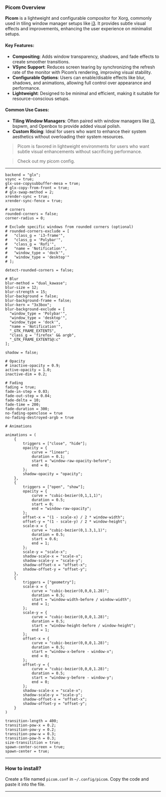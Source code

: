 ### Picom Overview

**Picom** is a lightweight and configurable compositor for Xorg, commonly used in tiling window manager setups like [i3](i3.md). It provides subtle visual effects and improvements, enhancing the user experience on minimalist setups.

#### Key Features:

- **Compositing**: Adds window transparency, shadows, and fade effects to create smoother transitions.
- **VSync Support**: Reduces screen tearing by synchronizing the refresh rate of the monitor with Picom’s rendering, improving visual stability.
- **Configurable Options**: Users can enable/disable effects like blur, shadows, and animations, allowing full control over appearance and performance.
- **Lightweight**: Designed to be minimal and efficient, making it suitable for resource-conscious setups.

#### Common Use Cases:

- **Tiling Window Managers**: Often paired with window managers like [i3](i3.md), bspwm, and Openbox to provide added visual polish.
- **Custom Ricing**: Ideal for users who want to enhance their system aesthetics without overloading their system resources.

> Picom is favored in lightweight environments for users who want subtle visual enhancements without sacrificing performance.

> Check out my picom config.

---

```
backend = "glx";
vsync = true;
glx-use-copysubbuffer-mesa = true;
# glx-copy-from-front = true;
# glx-swap-method = 2;
xrender-sync = true;
xrender-sync-fence = true;

# corners
rounded-corners = false;
corner-radius = 0;

# Exclude specific windows from rounded corners (optional)
# rounded-corners-exclude = [
#   "class_g = 'i3-frame'",
#   "class_g = 'Polybar'",
#   "class_g = 'Rofi'",
#   "name = 'Notification'",
#   "window_type = 'dock'",
#   "window_type = 'desktop'"
# ];

detect-rounded-corners = false;

# Blur
blur-method = "dual_kawase";
blur-size = 12;
blur-strength = 15;
blur-background = false;
blur-background-frame = false;
blur-kern = "3x3box";
blur-background-exclude = [
  "window_type = 'Polybar'",
  "window_type = 'desktop'",
  "window_type = 'dock'",
  "name = 'Notification'",
  "_GTK_FRAME_EXTENTS",
  "class_g = 'firefox' && argb",
  "_GTK_FRAME_EXTENTS@:c"
];

shadow = false;

# Opacity
# inactive-opacity = 0.9;
active-opacity = 1.0;
inactive-dim = 0.2;

# Fading
fading = true;
fade-in-step = 0.03;
fade-out-step = 0.04;
fade-delta = 10;
fade-time = 200;
fade-duration = 300;
no-fading-openclose = true
no-fading-destroyed-argb = true

# Animations

animations = (
    {
        triggers = ["close", "hide"];
        opacity = {
            curve = "linear";
            duration = 0.1;
            start = "window-raw-opacity-before";
            end = 0;
        };
        shadow-opacity = "opacity";
    },
    {
        triggers = ["open", "show"];
        opacity = {
            curve = "cubic-bezier(0,1,1,1)";
            duration = 0.5;
            start = 0;
            end = "window-raw-opacity";
        };
        offset-x = "(1 - scale-x) / 2 * window-width";
        offset-y = "(1 - scale-y) / 2 * window-height";
        scale-x = {
            curve = "cubic-bezier(0,1.3,1,1)";
            duration = 0.5;
            start = 0.6;
            end = 1;
        };
        scale-y = "scale-x";
        shadow-scale-x = "scale-x";
        shadow-scale-y = "scale-y";
        shadow-offset-x = "offset-x";
        shadow-offset-y = "offset-y";
    },
    {
        triggers = ["geometry"];
        scale-x = {
            curve = "cubic-bezier(0,0,0,1.28)";
            duration = 0.5;
            start = "window-width-before / window-width";
            end = 1;
        };
        scale-y = {
            curve = "cubic-bezier(0,0,0,1.28)";
            duration = 0.5;
            start = "window-height-before / window-height";
            end = 1;
        };
        offset-x = {
            curve = "cubic-bezier(0,0,0,1.28)";
            duration = 0.5;
            start = "window-x-before - window-x";
            end = 0;
        };
        offset-y = {
            curve = "cubic-bezier(0,0,0,1.28)";
            duration = 0.5;
            start = "window-y-before - window-y";
            end = 0;
        };
        shadow-scale-x = "scale-x";
        shadow-scale-y = "scale-y";
        shadow-offset-x = "offset-x";
        shadow-offset-y = "offset-y";
    }
)

transition-length = 400;
transition-pow-x = 0.2;
transition-pow-y = 0.2;
transition-pow-w = 0.3;
transition-pow-h = 0.3;
size-transitition = true;
spawn-center-screen = true;
spawn-center = true;
```
---

### How to install?

Create a file named `picom.conf` in `~/.config/picom`. Copy the code and paste it into the file.

---
